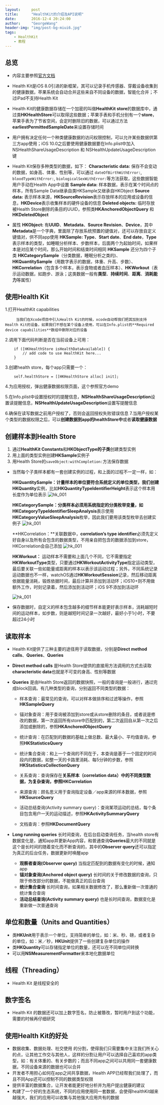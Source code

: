 ```yaml
---
layout:     post
title:      "HealthKit的介绍及API说明"
date:       2016-12-4 20:24:00
author:     "GeorgeWang"
header-img: "img/post-bg-miui6.jpg"
tags:
    - HealthKit
    - 教程
---
```



## 总览
* 内容主要参照[官方文档](https://developer.apple.com/reference/healthkit)

* Health Kit是iOS 8.0引进的新框架，其可以记录手机传感器、穿戴设备收集到的健康数据，苹果系统会自动合并这些来自不同设备的数据，智能化合并；不过iPad不支持Health Kit

* Health Kit的健康数据存储在一个加密的叫做**HealthKit store**的数据库中，通过类**HKHealthStore**可以取得这些数据；苹果手表和手机分别有一个**store**，苹果手表为了节省空间，会定时删除旧的数据，可以通过方法**earliestPermittedSampleDate**来设置存储时间

* 用户拥有决定任何一个种类健康数据的访问权限控制，可以允许某些数据供第三方app使用；iOS 10.0之后要使用健康数据要在Info.plist中加入  NSHealthShareUsageDescription 和 NSHealthUpdateUsageDescription 键
* Health Kit保存多种类型的数据，如下：
	**Characteristic data:** 保存不会变动的数据，如身高、体重、性别等，可以通过 `dateOfBirthWithError:`, `bloodTypeWithError:`, `biologicalSexWithError:`等方法获取，这些数据智能用户手动在Health App中设置
	**Sample data:** 样本数据，表示在某个时间点的样本，所有Sample Data继承自类HKSample又继承自HKObject
	**Source data:** 表示样本来源，**HKSourceRevision**表示存放样本的应用或设备的信息，**HKDevice**表示收集样本的硬件设备的信息
	**Deleted objects:** 临时存放被Health Store删除的条目的UUID，参照类**HKAnchoredObjectQuery** 和 **HKDeletedObject**
	
* 属性
	**HKObject:** 有**UUID**、**Metadata**、**Source Revision**、**Device**，其中**Metadata**是一个字典，里面除了存放系统预置的键值对，还可以存放自定义键值对，供不同app使用
	**HKSample:** **Type**、**Start date**、**End date**，**Type**表示样本的类型，如睡眠分析样本、步数样本，后面两个为起始时间，如果样本是对应某个时间，那么开始时间和结束时间相同
				**HKSample** 还分为四个子类 **HKCategorySample**（分类数据，睡眠分析之类的)、**HKQuantitySample**（用数字表示的数据，体重、升高、步数）、**HKCorrelation**（包含多个样本，表示食物或者血压样本）、**HKWorkout**（表示运动数据，如跑步、游泳；这类数据一般有**类型**、**持续时间**、**距离**、**消耗能力**等属性）
				
## 使用Health Kit

1.打开HealthKit capabilities

		 当我们在Xcode项目中引入Health Kit的时候，xcode自动帮我们把其加到支持Health Kit的设备，如果我们不想在某个设备上使用，可以在Info.plist的**Required device capabilities**数组中删除对应的设备
		 
2.调用下面代码判断是否在当前设备上可用：

		if ([HKHealthStore isHealthDataAvailable]) {
    		// add code to use HealthKit here...
		}

3.创建health store，每个app只需要一个：

		self.healthStore = [[HKHealthStore alloc] init];

4.为应用授权，弹出健康数据权限页面，这个参照官方demo

5.在Info.plist中设置授权时的提醒信息，**NSHealthShareUsageDescription**设置读提醒信息，**NSHealthUpdateUsageDescription**设置写提醒信息

6.确保在读写数据之前用户授权了，否则会返回授权失败错误信息
7.当用户授权某个类型的数据权限之后，可以**创建数据到app的healthStore中**或者**读取健康数据**

## 创建样本到Health Store
1. 通过**HealthKit Constants**和**HKObjectType的子类**创建类型实例
2. 用上面的类型实例创建**HKSample**实例子
3. 用Health Store的`saveObject:withCompletion:`方法保存数据

* 当然每个子类样本都有一套创建实例的过程，和上面的过程不一定一样，如：

  **HKQuantitySample：**计量样本的单位要符合系统定义的单位类型，我们创建**HKQuantity**实例，比如**HKQuantityTypeIdentifierHeight**表示这个样本用长度作为单位表示
  ![hk_001](/img/post_img/2016-12-4-HealthKit/hk_001.png)
  
  **HKCategorySample：**分类样本必须用系统指定的分类枚举变量，如**HKCategoryTypeIdentifierSleepAnalysis**表示使用**HKCategoryValueSleepAnalysis**枚举，因此我们要用该类型枚举去创建实例子
  ![hk_001](/img/post_img/2016-12-4-HealthKit/hk_002.png)
  
  **HKCorrelation：**关联数据中，**correlation’s type identifier**必须先定义好自身以及所有会包含的数据类型，不用亲自把包含的数据添加到store，HKCorrelation会自己添加
  ![hk_001](/img/post_img/2016-12-4-HealthKit/hk_003.png)
  
  **HKWorkout：** 运动样本不需要和上面几个不同，它不需要指定**HKWorkoutType**类型，只要通过**HKWorkoutActivityType**指定运动类型，最后要关联一些如能量或距离的样本以表示该运动过程；另外，不同系统记录运动数据也不一样，watchOS通过**HKWorkoutSession**记录，然后移动距离依据能量消耗，锻炼依据时间，最后计算并添加到活动环；iOS10+则不用做额外工作，时刻记录着，然后添加到活动环；iOS 9不添加到活动环
  
  ![hk_001](/img/post_img/2016-12-4-HealthKit/hk_004.png)
  
* 保存数据时，自定义的样本包含越多的细节样本能更好表示样本，消耗越短时间的运动样本，如步数，则是越短时间记录一次越好，最好小于1小时，不要超过24小时

## 读取样本
* Health Kit提供了三种主要的途径用于读取数据，分别是**Direct method calls**、**Queries**、**Queries**
* **Direct method calls** 是Health Store提供的直接用方法调用的方式去读取**characteristic data**也就是不可变的身高、性别等数据
* **Queries** 是由Health Store返回的数据快照，一般的查询是一般进行，通过完成block回调。有几种类型的查询，分别返回不同类型的数据：
	* 样本查询：最常见的查询，可以对样本做排序和过滤等操作，参照**HKSampleQuery**
	
	* 锚对象查询：用于查询被添加到store或从store删除的条目，或者说是修改的数据，第一次返回所有store中匹配到的，第二次返回自从第一次之后添加或删除的，参照**HKAnchoredObjectQuery**
	* 统计查询：在匹配到的数据的基础上做总数、最大最小、平均值查询，参照**HKStatisticsQuery**
	* 统计集合查询：和上一个查询的不同在于，本查询是基于一个固定的时间段内的数据，如整一天的卡路里消耗、每5分钟的步数，参照**HKStatisticsCollectionQuery**
	* 关系查询：查询保存在**关系样本（correlation data）**中的不同类型数据，为复杂查询，参照**HKCorrelation**
	* 来源查询：顾名思义用于查询指定设备／app来源的样本数据，参照**HKSourceQuery**
	* 活动总结查询(Activity summary query)：查询某项运动的总结，每个条目包含用户一天的运动描述，参照**HKActivitySummaryQuery**
	* 文档查询：参照**HKDocumentQuery**

* **Long running queries** 长时间查询，在后台启动查询任务，当health store有数据变化是，通知app并更新App内容，和普通查询**Queries**最大的不同就是这个是长时间的随着变化而不断查询的，其中的**Observer query**还可以指定为真正的后台任务，数据更新时唤醒app
	* **观察者查询(Observer query)** 当指定匹配到的数据有变化的时候，通知app
	* **锚对象查询(Anchored object query)** 长时间的关于修改数据的查询，只限于修改部分的数据，不能做真正的后台查询
	* **统计集合查询** 长时间查询，如果相关数据修改了，那么重新做一次普通的统计集合查询
	* **活动总结查询(Activity summary query)** 也是长时间查询，数据变化是重新做一次普通查询

## 单位和数量（Units and Quantities）

* 类**HKUnit**用于表示一个单位，支持简单的单位，如：米、秒、磅，或者复杂的单位，如：米／秒，**HKUnit**提供了一些创建复杂单位的操作	
* 类**HKQuantity**可以存储指定单位的数量，还可以在不同单位间转换
* 可以用**NSMeasurementFormatter**来本地化数据单位

## 线程（Threading）

* Health Kit 是线程安全的

## 数字签名

* Health Kit 的数据还可以加上数字签名，防止被篡改，暂时用户到这个功能，需要的时候再仔细研究

## 使用Health Kit的好处

* 数据收集、数据处理、社交使用 的分割，使得我们只需要集中关注我们所关心的点，让其他工作交与其他人，这样的分割让用户可以选择自己喜欢的app类型，如：有关体重的、有关步数的；而且不同app之间可以共用同一套健康数据，不同设备来源的数据也可以合并
* 开发者不用担心如何在app之间共享数据，Health APP已经帮我们处理了，而且不同App还可以控制不同的数据类型权限
* 提供丰富的数据集合，让开发者能更好地分析并为用户提出健康的建议
* 构建了一个好的生态系统，不同的应用使用同一套数据，会使得healthKit越来越强大，我们的应用可以收集与其他强大应用共有的数据